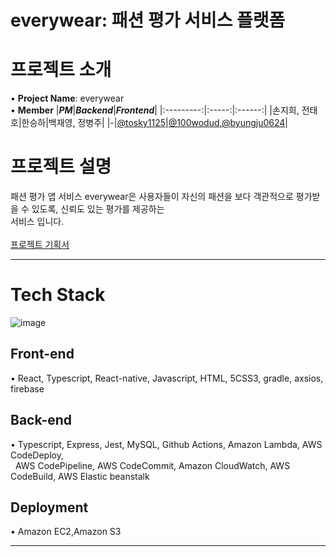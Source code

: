 # everywear: 패션 평가 서비스 플랫폼

# 프로젝트 소개

• __Project Name__: everywear<br/>
• __Member__
|***PM***|***Backend***|***Frontend***|
|:---------:|:-----:|:------:|
|손지희, 전태호|한승하|백재영, 정병주|
|-|[@tosky1125](https://github.com/tosky1125)|[@100wodud](https://github.com/100wodud),[@byungju0624](https://github.com/byungju0624)|

# 프로젝트 설명

패션 평가 앱 서비스 everywear은 사용자들이 자신의 패션을 보다 객관적으로 평가받을 수 있도록, 신뢰도 있는 평가를 제공하는<br/> 서비스 입니다.<br/><br/>
[프로젝트 기획서](https://www.notion.so/19432d541d414dd8a47404dc8382ec3e)
***

# Tech Stack

![image](https://user-images.githubusercontent.com/68820161/118223615-aaf58300-b4bc-11eb-9306-86a8de9dea7f.png)


## Front-end
• React, Typescript, React-native, Javascript, HTML, 5CSS3, gradle, axsios, firebase
## Back-end
• Typescript, Express, Jest, MySQL, Github Actions, Amazon Lambda, AWS CodeDeploy,   
&nbsp;&nbsp;AWS CodePipeline, AWS CodeCommit, Amazon CloudWatch, AWS CodeBuild, AWS Elastic beanstalk
## Deployment
• Amazon EC2,Amazon S3
***
